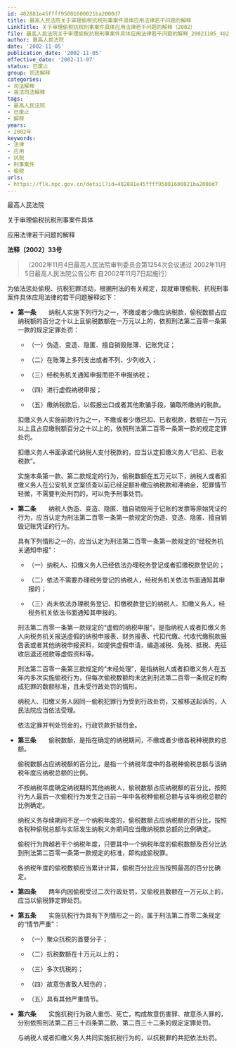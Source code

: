 ```yaml
---
id: 402881e45ffff95001600021ba2000d7
title: 最高人民法院关于审理偷税抗税刑事案件具体应用法律若干问题的解释
LinkTitle: 关于审理偷税抗税刑事案件具体应用法律若干问题的解释（2002）
file: 最高人民法院关于审理偷税抗税刑事案件具体应用法律若干问题的解释_20021105_402881e45ffff95001600021ba2000d7.docx
author: 最高人民法院
date: '2002-11-05'
publication_date: '2002-11-05'
effective_date: '2002-11-07'
status: 已废止
group: 司法解释
categories:
- 司法解释
- 高法司法解释
tags:
- 最高人民法院
- 已废止
- 解释
years:
- 2002年
keywords:
- 法律
- 应用
- 抗税
- 刑事案件
- 偷税
urls:
- https://flk.npc.gov.cn/detail?id=402881e45ffff95001600021ba2000d7
---
```


最高人民法院

关于审理偷税抗税刑事案件具体

应用法律若干问题的解释

**法释〔2002〕33号**

> （2002年11月4日最高人民法院审判委员会第1254次会议通过 2002年11月5日最高人民法院公告公布 自2002年11月7日起施行）

为依法惩处偷税、抗税犯罪活动，根据刑法的有关规定，现就审理偷税、抗税刑事案件具体应用法律的若干问题解释如下：

- **第一条**　　纳税人实施下列行为之一，不缴或者少缴应纳税款，偷税数额占应纳税额的百分之十以上且偷税数额在一万元以上的，依照刑法第二百零一条第一款的规定定罪处罚：

  - （一）伪造、变造、隐匿、擅自销毁账簿、记账凭证；

  - （二）在账簿上多列支出或者不列、少列收入；

  - （三）经税务机关通知申报而拒不申报纳税；

  - （四）进行虚假纳税申报；

  - （五）缴纳税款后，以假报出口或者其他欺骗手段，骗取所缴纳的税款。

  扣缴义务人实施前款行为之一，不缴或者少缴已扣、已收税款，数额在一万元以上且占应缴税额百分之十以上的，依照刑法第二百零一条第一款的规定定罪处罚。

  扣缴义务人书面承诺代纳税人支付税款的，应当认定扣缴义务人“已扣、已收税款”。

  实施本条第一款、第二款规定的行为，偷税数额在五万元以下，纳税人或者扣缴义务人在公安机关立案侦查以前已经足额补缴应纳税款和滞纳金，犯罪情节轻微，不需要判处刑罚的，可以免予刑事处罚。

- **第二条**　　纳税人伪造、变造、隐匿、擅自销毁用于记账的发票等原始凭证的行为，应当认定为刑法第二百零一条第一款规定的伪造、变造、隐匿、擅自销毁记账凭证的行为。

  具有下列情形之一的，应当认定为刑法第二百零一条第一款规定的“经税务机关通知申报”：

  - （一）纳税人、扣缴义务人已经依法办理税务登记或者扣缴税款登记的；

  - （二）依法不需要办理税务登记的纳税人，经税务机关依法书面通知其申报的；

  - （三）尚未依法办理税务登记、扣缴税款登记的纳税人、扣缴义务人，经税务机关依法书面通知其申报的。

  刑法第二百零一条第一款规定的“虚假的纳税申报”，是指纳税人或者扣缴义务人向税务机关报送虚假的纳税申报表、财务报表、代扣代缴、代收代缴税款报告表或者其他纳税申报资料，如提供虚假申请，编造减税、免税、抵税、先征收后退还税款等虚假资料等。

  刑法第二百零一条第三款规定的“未经处理”，是指纳税人或者扣缴义务人在五年内多次实施偷税行为，但每次偷税数额均未达到刑法第二百零一条规定的构成犯罪的数额标准，且未受行政处罚的情形。

  纳税人、扣缴义务人因同一偷税犯罪行为受到行政处罚，又被移送起诉的，人民法院应当依法受理。

  依法定罪并判处罚金的，行政罚款折抵罚金。

- **第三条**　　偷税数额，是指在确定的纳税期间，不缴或者少缴各税种税款的总额。

  偷税数额占应纳税额的百分比，是指一个纳税年度中的各税种偷税总额与该纳税年度应纳税总额的比例。

  不按纳税年度确定纳税期的其他纳税人，偷税数额占应纳税额的百分比，按照行为人最后一次偷税行为发生之日前一年中各税种偷税总额与该年纳税总额的比例确定。

  纳税义务存续期间不足一个纳税年度的，偷税数额占应纳税额的百分比，按照各税种偷税总额与实际发生纳税义务期间应当缴纳税款总额的比例确定。

  偷税行为跨越若干个纳税年度，只要其中一个纳税年度的偷税数额及百分比达到刑法第二百零一条第一款规定的标准，即构成偷税罪。

  各纳税年度的偷税数额应当累计计算，偷税百分比应当按照最高的百分比确定。

- **第四条**　　两年内因偷税受过二次行政处罚，又偷税且数额在一万元以上的，应当以偷税罪定罪处罚。

- **第五条**　　实施抗税行为具有下列情形之一的，属于刑法第二百零二条规定的“情节严重”：

  - （一）聚众抗税的首要分子；

  - （二）抗税数额在十万元以上的；

  - （三）多次抗税的；

  - （四）故意伤害致人轻伤的；

  - （五）具有其他严重情节。

- **第六条**　　实施抗税行为致人重伤、死亡，构成故意伤害罪、故意杀人罪的，分别依照刑法第二百三十四条第二款、第二百三十二条的规定定罪处罚。

  与纳税人或者扣缴义务人共同实施抗税行为的，以抗税罪的共犯依法处罚。
